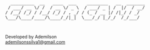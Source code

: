 <pre>
    
  _________  __   ____  ___    ________   __  _______
 / ___/ __ \/ /  / __ \/ _ \  / ___/ _ | /  |/  / __/
/ /__/ /_/ / /__/ /_/ / , _/ / (_ / __ |/ /|_/ / _/  
\___/\____/____/\____/_/|_|  \___/_/ |_/_/  /_/___/  
                                                     

</pre>
 Developed by Ademilson <br>
 ademilsonssilva1@gmail.com	                                                     
 
